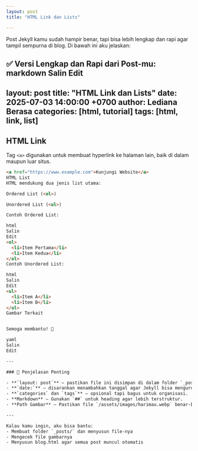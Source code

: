 ```yaml
---
layout: post
title: "HTML Link dan Lists"

---
```

Post Jekyll kamu sudah hampir benar, tapi bisa lebih lengkap dan rapi agar tampil sempurna di blog. Di bawah ini aku jelaskan:

✅ Versi Lengkap dan Rapi dari Post-mu:
markdown
Salin
Edit
---
layout: post
title: "HTML Link dan Lists"
date: 2025-07-03 14:00:00 +0700
author: Lediana Berasa
categories: [html, tutorial]
tags: [html, link, list]
---

## HTML Link

Tag `<a>` digunakan untuk membuat hyperlink ke halaman lain, baik di dalam maupun luar situs.

```html
<a href="https://www.example.com">Kunjungi Website</a>
HTML List
HTML mendukung dua jenis list utama:

Ordered List (<ol>)

Unordered List (<ul>)

Contoh Ordered List:

html
Salin
Edit
<ol>
  <li>Item Pertama</li>
  <li>Item Kedua</li>
</ol>
Contoh Unordered List:

html
Salin
Edit
<ul>
  <li>Item A</li>
  <li>Item B</li>
</ul>
Gambar Terkait


Semoga membantu! 🚀

yaml
Salin
Edit

---

### 📌 Penjelasan Penting

- **`layout: post`** – pastikan file ini disimpan di dalam folder `_posts/`
- **`date:`** – disarankan menambahkan tanggal agar Jekyll bisa mengurutkan post.
- **`categories` dan `tags`** – opsional tapi bagus untuk organisasi.
- **Markdown** – Gunakan `##` untuk heading agar lebih terstruktur.
- **Path Gambar** – Pastikan file `/assets/images/harimau.webp` benar-benar ada di folder tersebut.

---

Kalau kamu ingin, aku bisa bantu:
- Membuat folder `_posts/` dan menyusun file-nya
- Mengecek file gambarnya
- Menyusun blog.html agar semua post muncul otomatis
